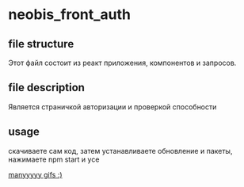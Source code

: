  # neobis_front_auth

## file structure
Этот файл состоит из реакт приложения, компонентов и запросов.

## file description
Является страничкой авторизации и проверкой способности

## usage
скачиваете сам код, затем устанавливаете обновление и пакеты, нажимаете npm start и усе

[manyyyyy gifs :)]() 